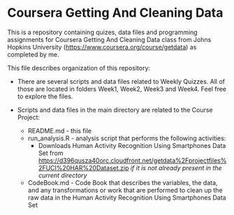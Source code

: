 Coursera Getting And Cleaning Data
============================================================================

This is a repository containing quizes, data files and programming assignments for Coursera Getting And Cleaning Data class from Johns Hopkins University (https://www.coursera.org/course/getdata) as completed by me.

This file describes organization of this repository:

- There are several scripts and data files related to Weekly Quizzes. All of those are located in folders Week1, Week2, Week3 and Week4. Feel free to explore the files.

- Scripts and data files in the main directory are related to the Course Project:
  - README.md - this file
  - run_analysis.R - analysis script that performs the following activities:
    - Downloads Human Activity Recognition Using Smartphones Data Set from https://d396qusza40orc.cloudfront.net/getdata%2Fprojectfiles%2FUCI%20HAR%20Dataset.zip *if it is not already present in the current directory*
  - CodeBook.md - Code Book that describes the variables, the data, and any transformations or work that are performed to clean up the raw data in the Human Activity Recognition Using Smartphones Data Set
